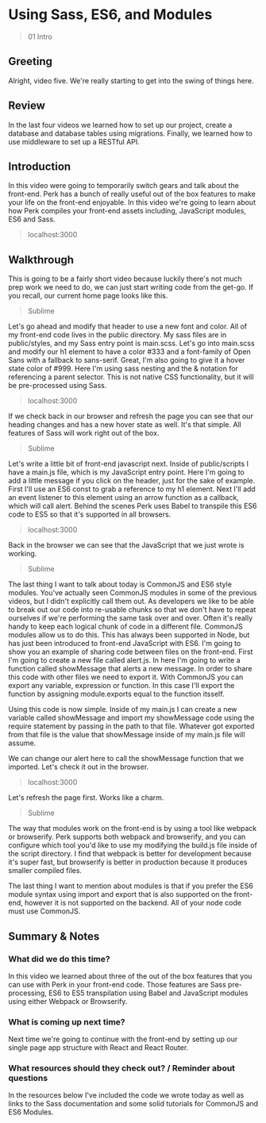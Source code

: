 # Using Sass, ES6, and Modules
> 01 Intro

## Greeting

Alright, video five. We're really starting to get into the swing of things here.

## Review

In the last four videos we learned how to set up our project, create a database and database tables using migrations. Finally, we learned how to use middleware to set up a RESTful API.

## Introduction

In this video were going to temporarily switch gears and talk about the front-end. Perk has a bunch of really useful out of the box features to make your life on the front-end enjoyable. In this video we're going to learn about how Perk compiles your front-end assets including, JavaScript modules, ES6 and Sass.

> localhost:3000

## Walkthrough

This is going to be a fairly short video because luckily there's not much prep work we need to do, we can just start writing code from the get-go. If you recall, our current home page looks like this.

> Sublime

Let's go ahead and modify that header to use a new font and color. All of my front-end code lives in the public directory. My sass files are in public/styles, and my Sass entry point is main.scss. Let's go into main.scss and modify our h1 element to have a color #333 and a font-family of Open Sans with a fallback to sans-serif. Great, I'm also going to give it a hover state color of #999. Here I'm using sass nesting and the & notation for referencing a parent selector. This is not native CSS functionality, but it will be pre-processed using Sass.

> localhost:3000

If we check back in our browser and refresh the page you can see that our heading changes and has a new hover state as well. It's that simple. All features of Sass will work right out of the box.

> Sublime

Let's write a little bit of front-end javascript next. Inside of public/scripts I have a main.js file, which is my JavaScript entry point. Here I'm going to add a little message if you click on the header, just for the sake of example. First I'll use an ES6 const to grab a reference to my h1 element. Next I'll add an event listener to this element using an arrow function as a callback, which will call alert. Behind the scenes Perk uses Babel to transpile this ES6 code to ES5 so that it's supported in all browsers.

> localhost:3000

Back in the browser we can see that the JavaScript that we just wrote is working.

> Sublime

The last thing I want to talk about today is CommonJS and ES6 style modules. You've actually seen CommonJS modules in some of the previous videos, but I didn't explicitly call them out. As developers we like to be able to break out our code into re-usable chunks so that we don't have to repeat ourselves if we're performing the same task over and over. Often it's really handy to keep each logical chunk of code in a different file. CommonJS modules allow us to do this. This has always been supported in Node, but has just been introduced to front-end JavaScript with ES6. I'm going to show you an example of sharing code between files on the front-end. First I'm going to create a new file called alert.js. In here I'm going to write a function called showMessage that alerts a new message. In order to share this code with other files we need to export it. With CommonJS you can export any variable, expression or function. In this case I'll export the function by assigning module.exports equal to the function itsself.

Using this code is now simple. Inside of my main.js I can create a new variable called showMessage and import my showMessage code using the require statement by passing in the path to that file. Whatever got exported from that file is the value that showMessage inside of my main.js file will assume.

We can change our alert here to call the showMessage function that we imported. Let's check it out in the browser.

> localhost:3000

Let's refresh the page first. Works like a charm.

> Sublime

The way that modules work on the front-end is by using a tool like webpack or browserify. Perk supports both webpack and browserify, and you can configure which tool you'd like to use my modifying the build.js file inside of the script directory. I find that webpack is better for development because it's super fast, but browserify is better in production because it produces smaller compiled files.

The last thing I want to mention about modules is that if you prefer the ES6 module syntax using import and export that is also supported on the front-end, however it is not supported on the backend. All of your node code must use CommonJS.

## Summary & Notes

### What did we do this time?

In this video we learned about three of the out of the box features that you can use with Perk in your front-end code. Those features are Sass pre-processing, ES6 to ES5 transpilation using Babel and JavaScript modules using either Webpack or Browserify.

### What is coming up next time?

Next time we're going to continue with the front-end by setting up our single page app structure with React and React Router.

### What resources should they check out? / Reminder about questions

In the resources below I've included the code we wrote today as well as links to the Sass documentation and some solid tutorials for CommonJS and ES6 Modules.
